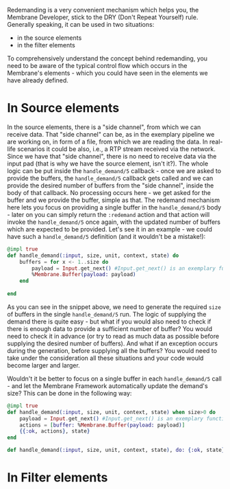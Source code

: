 Redemanding is a very convenient mechanism which helps you, the Membrane Developer, stick to the DRY (Don't Repeat Yourself) rule.
Generally speaking, it can be used in two situations:
+ in the source elements
+ in the filter elements

To comprehensively understand the concept behind redemanding, you need to be aware of the typical control flow which occurs in the Membrane's elements - which you could have seen in the elements we have already defined. 

# In Source elements
In the source elements, there is a "side channel", from which we can receive data. That "side channel" can be, as in the exemplary pipeline we are working on, in form of a file, from which we are reading the data. In real-life scenarios it could be also, i.e., a RTP stream received via the network. Since we have that "side channel", there is no need to receive data via the input pad (that is why we have the source element, isn't it?).
The whole logic can be put inside the `handle_demand/5` callback - once we are asked to provide the buffers, the `handle_demand/5` callback gets called and we can provide the desired number of buffers from the "side channel", inside the body of that callback. No processing occurs here - we get asked for the buffer and we provide the buffer, simple as that.
The redemand mechanism here lets you focus on providing a single buffer in the `handle_demand/5` body - later on you can simply return the `:redemand` action and that action will invoke the `handle_demand/5` once again, with the updated number of buffers which are expected to be provided. Let's see it in an example - we could have such a `handle_demand/5` definition (and it wouldn't be a mistake!):
```Elixir
@impl true
def handle_demand(:input, size, unit, context, state) do
    buffers = for x <- 1..size do
        payload = Input.get_next() #Input.get_next() is an exemplary function which could be providing data
        %Membrane.Buffer(payload: payload)
    end
    
end
```

As you can see in the snippet above, we need to generate the required `size` of buffers in the single `handle_demand/5` run. The logic of supplying the demand there is quite easy - but what if you would also need to check if there is enough data to provide a sufficient number of buffer? You would need to check it in advance (or try to read as much data as possible before supplying the desired number of buffers). And what if an exception occurs during the generation, before supplying all the buffers?
You would need to take under the consideration all these situations and your code would become larger and larger.


Wouldn't it be better to focus on a single buffer in each `handle_demand/5` call - and let the Membrane Framework automatically update the demand's size? This can be done in the following way:
```Elixir
@impl true
def handle_demand(:input, size, unit, context, state) when size>0 do
    payload = Input.get_next() #Input.get_next() is an exemplary function which could be providing data
    actions = [buffer: %Membrane.Buffer(payload: payload)]
    {{:ok, actions}, state}
end

def handle_demand(:input, size, unit, context, state), do: {:ok, state}
```


# In Filter elements